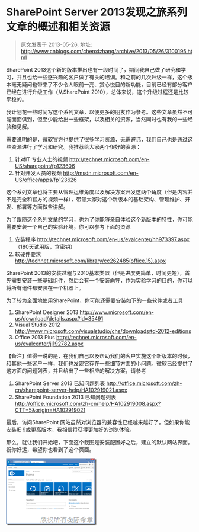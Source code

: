 # SharePoint Server 2013发现之旅系列文章的概述和相关资源 
> 原文发表于 2013-05-26, 地址: http://www.cnblogs.com/chenxizhang/archive/2013/05/26/3100195.html 


SharePoint 2013这个新的版本推出也有一段时间了，期间我自己做了研究和学习，并且也给一些感兴趣的客户做了有关的培训。和之前的几次升级一样，这个版本毫无疑问也带来了不少令人眼前一亮、赏心悦目的新功能，目前已经有部分客户已经在进行升级工作（从SharePoint 2010），总体来说，这个升级过程还是比较平稳的。

 我计划花一些时间写这个系列文章，以便更多的朋友作为参考。这些文章虽然不可能面面俱到，但至少能给出一些框架，以及相关的资源，当然同时也有我的一些经验和见解。

 需要说明的是，微软官方也提供了很多学习资源，无需避讳，我们自己也是通过这些资源进行了学习和研究。我推荐给大家两个很好的资源：

 1. 针对IT 专业人士的视频 <http://technet.microsoft.com/en-US/sharepoint/fp123606>
2. 针对开发人员的视频 <http://msdn.microsoft.com/en-US/office/apps/fp123626>

 这个系列文章也将主要从管理运维角度以及解决方案开发这两个角度（但是内容并不是完全和官方的视频一样），带领大家对这个新版本的基础架构、管理维护、开发、部署等方面做些讲解。

 为了跟随这个系列文章的学习，也为了你能够亲自体验这个新版本的特性，你可能需要安装一个自己的实验环境，你可以参考下面的资源

 1. 安装程序 <http://technet.microsoft.com/en-us/evalcenter/hh973397.aspx> （180天试用版，含密钥）
2. 软硬件要求 <http://technet.microsoft.com/library/cc262485(office.15).aspx>

 SharePoint 2013的安装过程与2010基本类似（但是进度更简单，时间更短），首先需要安装一些基础组件，然后会有一个安装向导，作为实验学习的目的，你可以将所有组件都安装在一个机器上。

 为了较为全面地使用SharePoint，你可能还需要安装如下的一些软件或者工具

 1. SharePoint Designer 2013 <http://www.microsoft.com/en-us/download/details.aspx?id=35491>
2. Visual Studio 2012 <http://www.microsoft.com/visualstudio/chs/downloads#d-2012-editions>
3. Office 2013 Plus <http://technet.microsoft.com/en-us/evalcenter/jj192782.aspx>

 【备注】值得一说的是，在我们自己以及帮助我们的客户实施这个新版本的时候，和其他一些客户一样，我们也发现它存在一些细节方面的小问题。微软已经提供了这方面的问题列表，并且给出了一些相应的解决方案，请参考 

 1. SharePoint Server 2013 已知问题列表 <http://office.microsoft.com/zh-cn/sharepoint-server-help/HA102919021.aspx>
2. SharePoint Foundation 2013 已知问题列表 <http://office.microsoft.com/zh-cn/help/HA102919008.aspx?CTT=5&origin=HA102919021>

 最后，访问SharePoint 网站虽然对浏览器的兼容性已经越来越好了，但如果你能安装IE 9或更高版本，我相信将获得更加好的浏览体验。

 那么，就让我们开始吧，下面这个截图是安装配置好之后，建立的默认网站界面。祝你好运，希望你也看到了这个页面。

 [![image](./images/3100195-26173451-724a893f4eaa444d9dce7fab11655802.png "image")](http://images.cnitblog.com/blog/9072/201305/26173450-17481b5b68f945d298d0aa72a3cc53d7.png)

